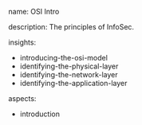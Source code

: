 name: OSI Intro

description: The principles of InfoSec.

insights:
  - introducing-the-osi-model
  - identifying-the-physical-layer
  - identifying-the-network-layer
  - identifying-the-application-layer

aspects:
  - introduction
